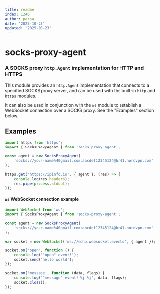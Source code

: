 ```yaml
---
title: readme
index: 1246
author: parsa
date: '2025-10-23'
updated: '2025-10-23'
---
```

socks-proxy-agent
================
### A SOCKS proxy `http.Agent` implementation for HTTP and HTTPS

This module provides an `http.Agent` implementation that connects to a
specified SOCKS proxy server, and can be used with the built-in `http`
and `https` modules.

It can also be used in conjunction with the `ws` module to establish a WebSocket
connection over a SOCKS proxy. See the "Examples" section below.

Examples
--------

```ts
import https from 'https';
import { SocksProxyAgent } from 'socks-proxy-agent';

const agent = new SocksProxyAgent(
	'socks://your-name%40gmail.com:abcdef12345124@br41.nordvpn.com'
);

https.get('https://ipinfo.io', { agent }, (res) => {
	console.log(res.headers);
	res.pipe(process.stdout);
});
```

#### `ws` WebSocket connection example

```ts
import WebSocket from 'ws';
import { SocksProxyAgent } from 'socks-proxy-agent';

const agent = new SocksProxyAgent(
	'socks://your-name%40gmail.com:abcdef12345124@br41.nordvpn.com'
);

var socket = new WebSocket('ws://echo.websocket.events', { agent });

socket.on('open', function () {
	console.log('"open" event!');
	socket.send('hello world');
});

socket.on('message', function (data, flags) {
	console.log('"message" event! %j %j', data, flags);
	socket.close();
});
```